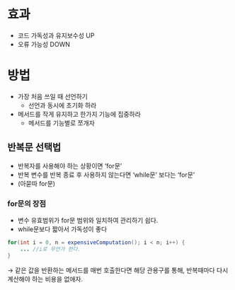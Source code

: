 # 효과

- 코드 가독성과 유지보수성 UP
- 오류 가능성 DOWN

# 방법

- 가장 처음 쓰일 때 선언하기
  - 선언과 동시에 초기화 하라
- 메서드를 작게 유지하고 한가지 기능에 집중하라
  - 메서드를 기능별로 쪼개자

## 반복문 선택법

- 반복자를 사용해야 하는 상황이면 ‘for문’
- 반복 변수를 반복 종료 후 사용하지 않는다면 ‘while문’ 보다는 ‘for문’
- (아묻따 for문)

### for문의 장점

- 변수 유효범위가 for문 범위와 일치하여 관리하기 쉽다.
- while문보다 짧아서 가독성이 좋다

```java
for(int i = 0, n = expensiveComputation(); i < n; i++) {
	... //i로 무언가 한다.
}
```

→ 같은 값을 반환하는 메서드를 매번 호출한다면 해당 관용구를 통해, 반복때마다 다시 계산해야 하는 비용을 없애자.
